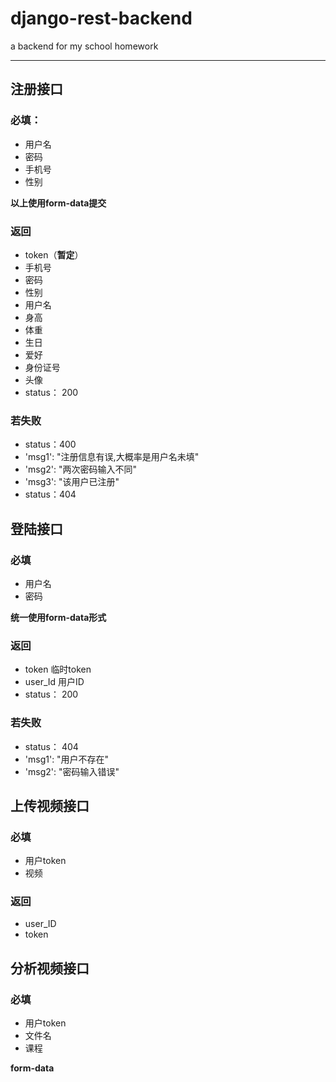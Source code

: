 # django-rest-backend

a  backend for my school homework

---

## 注册接口

### 必填：

* 用户名
* 密码
* 手机号
* 性别


**以上使用form-data提交**

### 返回

* token（**暂定**）
* 手机号
* 密码
* 性别
* 用户名
* 身高
* 体重
* 生日
* 爱好
* 身份证号
* 头像
* status： 200

### 若失败

* status：400
* 'msg1': "注册信息有误,大概率是用户名未填"
* 'msg2': "两次密码输入不同"
* 'msg3': "该用户已注册"
* status：404

## 登陆接口

### 必填

* 用户名
* 密码

**统一使用form-data形式**

### 返回

* token 临时token
* user_Id 用户ID
* status： 200

### 若失败

* status： 404
* 'msg1': "用户不存在"
* 'msg2': "密码输入错误"

## 上传视频接口

### 必填

* 用户token
* 视频

### 返回

* user_ID
* token

## 分析视频接口

### 必填

* 用户token
* 文件名
* 课程

**form-data**
